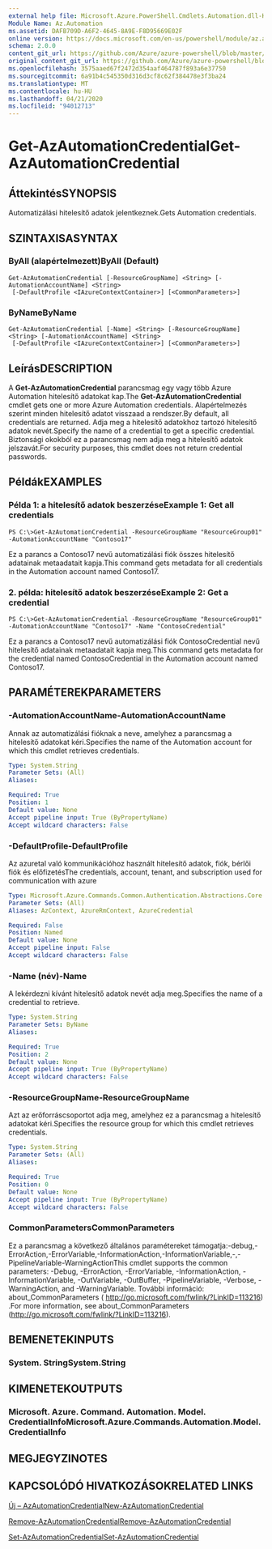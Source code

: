 ```yaml
---
external help file: Microsoft.Azure.PowerShell.Cmdlets.Automation.dll-Help.xml
Module Name: Az.Automation
ms.assetid: DAFB709D-A6F2-4645-8A9E-F8D95669E02F
online version: https://docs.microsoft.com/en-us/powershell/module/az.automation/get-azautomationcredential
schema: 2.0.0
content_git_url: https://github.com/Azure/azure-powershell/blob/master/src/Automation/Automation/help/Get-AzAutomationCredential.md
original_content_git_url: https://github.com/Azure/azure-powershell/blob/master/src/Automation/Automation/help/Get-AzAutomationCredential.md
ms.openlocfilehash: 3575aaed67f2472d354aaf464787f893a6e37750
ms.sourcegitcommit: 6a91b4c545350d316d3cf8c62f384478e3f3ba24
ms.translationtype: MT
ms.contentlocale: hu-HU
ms.lasthandoff: 04/21/2020
ms.locfileid: "94012713"
---
```

# <span data-ttu-id="8b6a3-101">Get-AzAutomationCredential</span><span class="sxs-lookup"><span data-stu-id="8b6a3-101">Get-AzAutomationCredential</span></span>

## <span data-ttu-id="8b6a3-102">Áttekintés</span><span class="sxs-lookup"><span data-stu-id="8b6a3-102">SYNOPSIS</span></span>
<span data-ttu-id="8b6a3-103">Automatizálási hitelesítő adatok jelentkeznek.</span><span class="sxs-lookup"><span data-stu-id="8b6a3-103">Gets Automation credentials.</span></span>

## <span data-ttu-id="8b6a3-104">SZINTAXISA</span><span class="sxs-lookup"><span data-stu-id="8b6a3-104">SYNTAX</span></span>

### <span data-ttu-id="8b6a3-105">ByAll (alapértelmezett)</span><span class="sxs-lookup"><span data-stu-id="8b6a3-105">ByAll (Default)</span></span>
```
Get-AzAutomationCredential [-ResourceGroupName] <String> [-AutomationAccountName] <String>
 [-DefaultProfile <IAzureContextContainer>] [<CommonParameters>]
```

### <span data-ttu-id="8b6a3-106">ByName</span><span class="sxs-lookup"><span data-stu-id="8b6a3-106">ByName</span></span>
```
Get-AzAutomationCredential [-Name] <String> [-ResourceGroupName] <String> [-AutomationAccountName] <String>
 [-DefaultProfile <IAzureContextContainer>] [<CommonParameters>]
```

## <span data-ttu-id="8b6a3-107">Leírás</span><span class="sxs-lookup"><span data-stu-id="8b6a3-107">DESCRIPTION</span></span>
<span data-ttu-id="8b6a3-108">A **Get-AzAutomationCredential** parancsmag egy vagy több Azure Automation hitelesítő adatokat kap.</span><span class="sxs-lookup"><span data-stu-id="8b6a3-108">The **Get-AzAutomationCredential** cmdlet gets one or more Azure Automation credentials.</span></span>
<span data-ttu-id="8b6a3-109">Alapértelmezés szerint minden hitelesítő adatot visszaad a rendszer.</span><span class="sxs-lookup"><span data-stu-id="8b6a3-109">By default, all credentials are returned.</span></span>
<span data-ttu-id="8b6a3-110">Adja meg a hitelesítő adatokhoz tartozó hitelesítő adatok nevét.</span><span class="sxs-lookup"><span data-stu-id="8b6a3-110">Specify the name of a credential to get a specific credential.</span></span>
<span data-ttu-id="8b6a3-111">Biztonsági okokból ez a parancsmag nem adja meg a hitelesítő adatok jelszavát.</span><span class="sxs-lookup"><span data-stu-id="8b6a3-111">For security purposes, this cmdlet does not return credential passwords.</span></span>

## <span data-ttu-id="8b6a3-112">Példák</span><span class="sxs-lookup"><span data-stu-id="8b6a3-112">EXAMPLES</span></span>

### <span data-ttu-id="8b6a3-113">Példa 1: a hitelesítő adatok beszerzése</span><span class="sxs-lookup"><span data-stu-id="8b6a3-113">Example 1: Get all credentials</span></span>
```
PS C:\>Get-AzAutomationCredential -ResourceGroupName "ResourceGroup01" -AutomationAccountName "Contoso17"
```

<span data-ttu-id="8b6a3-114">Ez a parancs a Contoso17 nevű automatizálási fiók összes hitelesítő adatainak metaadatait kapja.</span><span class="sxs-lookup"><span data-stu-id="8b6a3-114">This command gets metadata for all credentials in the Automation account named Contoso17.</span></span>

### <span data-ttu-id="8b6a3-115">2. példa: hitelesítő adatok beszerzése</span><span class="sxs-lookup"><span data-stu-id="8b6a3-115">Example 2: Get a credential</span></span>
```
PS C:\>Get-AzAutomationCredential -ResourceGroupName "ResourceGroup01" -AutomationAccountName "Contoso17" -Name "ContosoCredential"
```

<span data-ttu-id="8b6a3-116">Ez a parancs a Contoso17 nevű automatizálási fiók ContosoCredential nevű hitelesítő adatainak metaadatait kapja meg.</span><span class="sxs-lookup"><span data-stu-id="8b6a3-116">This command gets metadata for the credential named ContosoCredential in the Automation account named Contoso17.</span></span>

## <span data-ttu-id="8b6a3-117">PARAMÉTEREK</span><span class="sxs-lookup"><span data-stu-id="8b6a3-117">PARAMETERS</span></span>

### <span data-ttu-id="8b6a3-118">-AutomationAccountName</span><span class="sxs-lookup"><span data-stu-id="8b6a3-118">-AutomationAccountName</span></span>
<span data-ttu-id="8b6a3-119">Annak az automatizálási fióknak a neve, amelyhez a parancsmag a hitelesítő adatokat kéri.</span><span class="sxs-lookup"><span data-stu-id="8b6a3-119">Specifies the name of the Automation account for which this cmdlet retrieves credentials.</span></span>

```yaml
Type: System.String
Parameter Sets: (All)
Aliases:

Required: True
Position: 1
Default value: None
Accept pipeline input: True (ByPropertyName)
Accept wildcard characters: False
```

### <span data-ttu-id="8b6a3-120">-DefaultProfile</span><span class="sxs-lookup"><span data-stu-id="8b6a3-120">-DefaultProfile</span></span>
<span data-ttu-id="8b6a3-121">Az azuretal való kommunikációhoz használt hitelesítő adatok, fiók, bérlői fiók és előfizetés</span><span class="sxs-lookup"><span data-stu-id="8b6a3-121">The credentials, account, tenant, and subscription used for communication with azure</span></span>

```yaml
Type: Microsoft.Azure.Commands.Common.Authentication.Abstractions.Core.IAzureContextContainer
Parameter Sets: (All)
Aliases: AzContext, AzureRmContext, AzureCredential

Required: False
Position: Named
Default value: None
Accept pipeline input: False
Accept wildcard characters: False
```

### <span data-ttu-id="8b6a3-122">-Name (név)</span><span class="sxs-lookup"><span data-stu-id="8b6a3-122">-Name</span></span>
<span data-ttu-id="8b6a3-123">A lekérdezni kívánt hitelesítő adatok nevét adja meg.</span><span class="sxs-lookup"><span data-stu-id="8b6a3-123">Specifies the name of a credential to retrieve.</span></span>

```yaml
Type: System.String
Parameter Sets: ByName
Aliases:

Required: True
Position: 2
Default value: None
Accept pipeline input: True (ByPropertyName)
Accept wildcard characters: False
```

### <span data-ttu-id="8b6a3-124">-ResourceGroupName</span><span class="sxs-lookup"><span data-stu-id="8b6a3-124">-ResourceGroupName</span></span>
<span data-ttu-id="8b6a3-125">Azt az erőforráscsoportot adja meg, amelyhez ez a parancsmag a hitelesítő adatokat kéri.</span><span class="sxs-lookup"><span data-stu-id="8b6a3-125">Specifies the resource group for which this cmdlet retrieves credentials.</span></span>

```yaml
Type: System.String
Parameter Sets: (All)
Aliases:

Required: True
Position: 0
Default value: None
Accept pipeline input: True (ByPropertyName)
Accept wildcard characters: False
```

### <span data-ttu-id="8b6a3-126">CommonParameters</span><span class="sxs-lookup"><span data-stu-id="8b6a3-126">CommonParameters</span></span>
<span data-ttu-id="8b6a3-127">Ez a parancsmag a következő általános paramétereket támogatja:-debug,-ErrorAction,-ErrorVariable,-InformationAction,-InformationVariable,-,-PipelineVariable-WarningAction</span><span class="sxs-lookup"><span data-stu-id="8b6a3-127">This cmdlet supports the common parameters: -Debug, -ErrorAction, -ErrorVariable, -InformationAction, -InformationVariable, -OutVariable, -OutBuffer, -PipelineVariable, -Verbose, -WarningAction, and -WarningVariable.</span></span> <span data-ttu-id="8b6a3-128">További információ: about_CommonParameters ( http://go.microsoft.com/fwlink/?LinkID=113216) .</span><span class="sxs-lookup"><span data-stu-id="8b6a3-128">For more information, see about_CommonParameters (http://go.microsoft.com/fwlink/?LinkID=113216).</span></span>

## <span data-ttu-id="8b6a3-129">BEMENETEK</span><span class="sxs-lookup"><span data-stu-id="8b6a3-129">INPUTS</span></span>

### <span data-ttu-id="8b6a3-130">System. String</span><span class="sxs-lookup"><span data-stu-id="8b6a3-130">System.String</span></span>

## <span data-ttu-id="8b6a3-131">KIMENETEK</span><span class="sxs-lookup"><span data-stu-id="8b6a3-131">OUTPUTS</span></span>

### <span data-ttu-id="8b6a3-132">Microsoft. Azure. Command. Automation. Model. CredentialInfo</span><span class="sxs-lookup"><span data-stu-id="8b6a3-132">Microsoft.Azure.Commands.Automation.Model.CredentialInfo</span></span>

## <span data-ttu-id="8b6a3-133">MEGJEGYZI</span><span class="sxs-lookup"><span data-stu-id="8b6a3-133">NOTES</span></span>

## <span data-ttu-id="8b6a3-134">KAPCSOLÓDÓ HIVATKOZÁSOK</span><span class="sxs-lookup"><span data-stu-id="8b6a3-134">RELATED LINKS</span></span>

[<span data-ttu-id="8b6a3-135">Új – AzAutomationCredential</span><span class="sxs-lookup"><span data-stu-id="8b6a3-135">New-AzAutomationCredential</span></span>](./New-AzAutomationCredential.md)

[<span data-ttu-id="8b6a3-136">Remove-AzAutomationCredential</span><span class="sxs-lookup"><span data-stu-id="8b6a3-136">Remove-AzAutomationCredential</span></span>](./Remove-AzAutomationCredential.md)

[<span data-ttu-id="8b6a3-137">Set-AzAutomationCredential</span><span class="sxs-lookup"><span data-stu-id="8b6a3-137">Set-AzAutomationCredential</span></span>](./Set-AzAutomationCredential.md)


